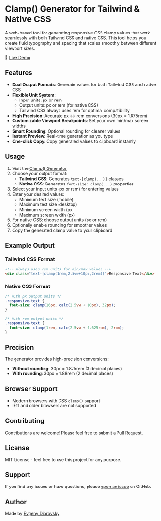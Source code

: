 # Clamp() Generator for Tailwind & Native CSS

A web-based tool for generating responsive CSS clamp values that work seamlessly with both Tailwind CSS and native CSS. This tool helps you create fluid typography and spacing that scales smoothly between different viewport sizes.

🔗 [Live Demo](https://evgenydibrovsky.github.io/tailwind-clamp-generator/)

## Features

- **Dual Output Formats**: Generate values for both Tailwind CSS and native CSS
- **Flexible Unit System**: 
  - Input units: px or rem
  - Output units: px or rem (for native CSS)
  - Tailwind CSS always uses rem for optimal compatibility
- **High Precision**: Accurate px ↔ rem conversions (30px = 1.875rem)
- **Customizable Viewport Breakpoints**: Set your own min/max screen widths
- **Smart Rounding**: Optional rounding for cleaner values
- **Instant Preview**: Real-time generation as you type
- **One-click Copy**: Copy generated values to clipboard instantly

## Usage

1. Visit the [Clamp() Generator](https://evgenydibrovsky.github.io/tailwind-clamp-generator/)
2. Choose your output format:
   - **Tailwind CSS**: Generates `text-[clamp(...)]` classes
   - **Native CSS**: Generates `font-size: clamp(...)` properties
3. Select your input units (px or rem) for entering values
4. Enter your desired values:
   - Minimum text size (mobile)
   - Maximum text size (desktop)
   - Minimum screen width (px)
   - Maximum screen width (px)
5. For native CSS: choose output units (px or rem)
6. Optionally enable rounding for smoother values
7. Copy the generated clamp value to your clipboard

## Example Output

### Tailwind CSS Format
```html
<!-- Always uses rem units for min/max values -->
<div class="text-[clamp(1rem,2.5vw+10px,2rem)]">Responsive Text</div>
```

### Native CSS Format
```css
/* With px output units */
.responsive-text {
  font-size: clamp(16px, calc(2.5vw + 10px), 32px);
}

/* With rem output units */
.responsive-text {
  font-size: clamp(1rem, calc(2.5vw + 0.625rem), 2rem);
}
```

## Precision

The generator provides high-precision conversions:
- **Without rounding**: 30px = 1.875rem (3 decimal places)
- **With rounding**: 30px = 1.88rem (2 decimal places)

## Browser Support

- Modern browsers with CSS `clamp()` support
- IE11 and older browsers are not supported

## Contributing

Contributions are welcome! Please feel free to submit a Pull Request.

## License

MIT License - feel free to use this project for any purpose.

## Support

If you find any issues or have questions, please [open an issue](https://github.com/EvgenyDibrovsky/tailwind-clamp-generator/issues) on GitHub.

## Author

Made by [Evgeny Dibrovsky](https://github.com/EvgenyDibrovsky)